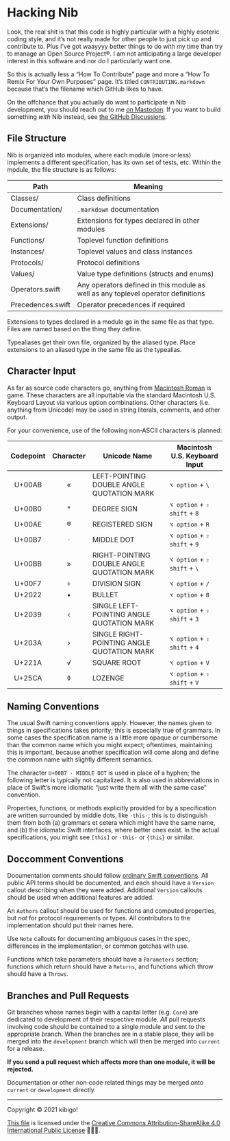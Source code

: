 #  Hacking Nib  #

Look, the real shit is that this code is highly particular with a highly esoteric coding style, and it’s not really made for other people to just pick up and contribute to.
Plus I’ve got waayyyy better things to do with my time than try to manage an Open Source Project®.
I am not anticipating a large developer interest in this software and nor do I particularly want one.

So this is actually less a “How To Contribute” page and more a “How To Remix For Your Own Purposes” page.
It’s titled `CONTRIBUTING.markdown` because that’s the filename which GitHub likes to have.

On the offchance that you actually do want to participate in Nib development, you should reach out to me [on Mastodon](https://joinmastodon.org).
If you want to build something *with* Nib instead, see [the GitHub Discussions](https://github.com/marrus-sh/Nib/discussions).

##  File Structure  ##

Nib is organized into modules, where each module (more·or·less) implements a different specification, has its own set of tests, etc.
Within the module, the file structure is as follows:

| Path | Meaning |
| --- | --- |
| Classes/ | Class definitions |
| Documentation/ | `.markdown` documentation |
| Extensions/ | Extensions for types declared in other modules |
| Functions/ | Toplevel function definitions |
| Instances/ | Toplevel values and class instances |
| Protocols/ | Protocol definitions |
| Values/ | Value type definitions (structs and enums) |
| Operators.swift | Any operators defined in this module as well as any toplevel operator definitions |
| Precedences.swift | Operator precedences if required |

Extensions to types declared in a module go in the same file as that type.
Files are named based on the thing they define.

Typealiases get their own file, organized by the aliased type.
Place extensions to an aliased type in the same file as the typealias.

##  Character Input  ##

As far as source code characters go, anything from [Macintosh Roman](https://en.wikipedia.org/wiki/Mac_OS_Roman) is game.
These characters are all inputtable via the standard Macintosh U.S. Keyboard Layout via various option combinations.
Other characters (i.e. anything from Unicode) may be used in string literals, comments, and other output.

For your convenience, use of the following non‐ASCII characters is planned:

| Codepoint | Character | Unicode Name | Macintosh U.S. Keyboard Input |
| :-: | :-: | --- | --- |
| U+00AB | « | LEFT-POINTING DOUBLE ANGLE QUOTATION MARK | `⌥ option` + `\` |
| U+00B0 | ° | DEGREE SIGN | `⌥ option` + `⇧ shift` + `8` |
| U+00AE | ® | REGISTERED SIGN | `⌥ option` + `R` |
| U+00B7 | · | MIDDLE DOT | `⌥ option` + `⇧ shift` + `9` |
| U+00BB | » | RIGHT-POINTING DOUBLE ANGLE QUOTATION MARK | `⌥ option` + `⇧ shift` + `\` |
| U+00F7 | ÷ | DIVISION SIGN | `⌥ option` + `/` |
| U+2022 | • | BULLET | `⌥ option` + `8` |
| U+2039 | ‹ | SINGLE LEFT-POINTING ANGLE QUOTATION MARK | `⌥ option` + `⇧ shift` + `3` |
| U+203A | › | SINGLE RIGHT-POINTING ANGLE QUOTATION MARK | `⌥ option` + `⇧ shift` + `4` |
| U+221A | √ | SQUARE ROOT | `⌥ option` + `V` |
| U+25CA | ◊ | LOZENGE | `⌥ option` + `⇧ shift` + `V` |

##  Naming Conventions  ##

The usual Swift naming conventions apply.
However, the names given to things in specifications takes priority; this is especially true of grammars.
In some cases the specification name is a little more opaque or cumbersome than the common name which you might expect; oftentimes, maintaining this is important, because another specification will come along and define the common name with slightly different semantics.

The character `U+00B7 · MIDDLE DOT` is used in place of a hyphen; the following letter is typically not capitalized.
It is also used in abbreviations in place of Swift’s more idiomatic “just write them all with the same case” convention.

Properties, functions, or methods explicitly provided for by a specification are written surrounded by middle dots, like `·this·`; this is to distinguish them from both (a) grammars et cetera which might have the same name, and (b) the idiomatic Swift interfaces, where better ones exist.
In the actual specifications, you might see `[this]` or `·this·` or `{this}` or similar.

##  Doccomment Conventions  ##

Documentation comments should follow [ordinary Swift conventions](https://developer.apple.com/library/archive/documentation/Xcode/Reference/xcode_markup_formatting_ref/SymbolDocumentation.html).
All public API terms should be documented, and each should have a `Version` callout describing when they were added.
Additional `Version` callouts should be used when additional features are added.

An `Authors` callout should be used for functions and computed properties, but *not* for protocol requirements or types.
All contributors to the implementation should put their names here.

Use `Note` callouts for documenting ambiguous cases in the spec, differences in the implementation, or common gotchas with use.

Functions which take parameters should have a `Parameters` section; functions which return should have a `Returns`, and functions which throw should have a `Throws`.

##  Branches and Pull Requests  ##

Git branches whose names begin with a capital letter (e.g. `Core`) are dedicated to development of their respective module.
*All* pull requests involving code should be contained to a single module and sent to the appropriate branch.
When the branches are in a stable place, they will be merged into the `development` branch which will then be merged into `current` for a release.

**If you send a pull request which affects more than one module, it will be rejected.**

Documentation or other non‐code·related things may be merged onto `current` or `development` directly.

---

Copyright © 2021 kibigo!

[This file](https://github.com/marrus-sh/Nib/blob/current/CONTRIBUTING.md) is licensed under the [Creative Commons Attribution-ShareAlike 4.0 International Public License](https://creativecommons.org/licenses/by-sa/4.0/) 🅭🅯🄎.
